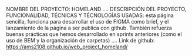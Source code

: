 NOMBRE DEL PROYECTO: HOMELAND
....
DESCRIPCIÓN DEL PROYECTO, FUNCIONALIDAD, TÉCNICAS Y TÉCNOLOGÍAS USADAS: esta página sencilla, funciona para desarrollar el uso de FIGMA como brief, y el lanzamiento de la página a ser publica con github. También refuerza buenas prácticas que hemos desarrollado en sprints anteriores (como el uso de BEM y la organización de carpetas)
....
Link de github:
https://ams2108.github.io/web_project_homeland/
